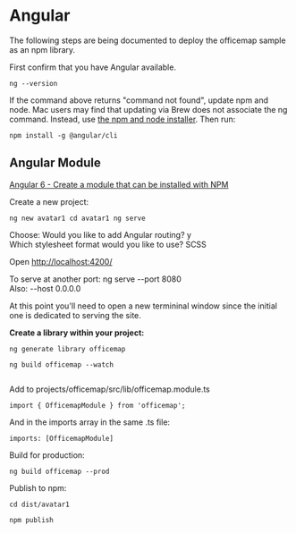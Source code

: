 # Angular  

The following steps are being documented to deploy the officemap sample as an npm library.  

First confirm that you have Angular available.  

<code>ng --version</code>

If the command above returns "command not found", update npm and node. Mac users may find that updating via Brew does not associate the ng command. Instead, use [the npm and node installer](https://www.npmjs.com/get-npm).  Then run:  

<code>npm install -g @angular/cli</code>  

## Angular Module 

[Angular 6 - Create a module that can be installed with NPM](https://www.competa.com/blog/angular-6-create-a-module-that-can-be-installed-with-npm/)  

Create a new project:  

<code>ng new avatar1
cd avatar1
ng serve
</code>

Choose: Would you like to add Angular routing? y  
Which stylesheet format would you like to use? SCSS  

Open [http://localhost:4200/](http://localhost:4200/)  

To serve at another port:  ng serve --port 8080  
Also: --host 0.0.0.0 

At this point you'll need to open a new termininal window since the initial one is dedicated to serving the site.  

**Create a library within your project:**  

<code>ng generate library officemap  
ng build officemap --watch  
</code>

<!--Not sure if this is correct.  ng build is not completing.  -->
Add to projects/officemap/src/lib/officemap.module.ts  

<code>import { OfficemapModule } from 'officemap';</code>

And in the imports array in the same .ts file:  

<code>imports: [OfficemapModule]</code>


Build for production:  

<code>ng build officemap --prod</code>

Publish to npm:  

<code>cd dist/avatar1  
npm publish
</code>